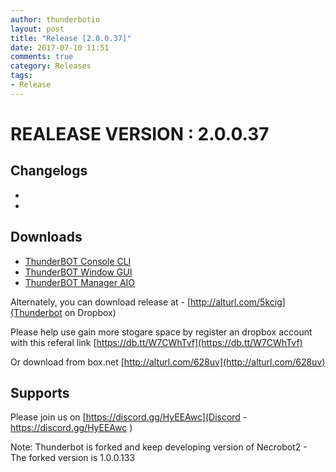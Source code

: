 ```yaml
---
author: thunderbotio
layout: post
title: "Release [2.0.0.37]"
date: 2017-07-10 11:51
comments: true
category: Releases
tags:
- Release
---
```


# REALEASE VERSION : 2.0.0.37

## Changelogs
- 
- 

## Downloads
- [ThunderBOT Console CLI](/releases/2.0.0.37/ThunderBOT.CLI.zip)
- [ThunderBOT Window GUI](/releases/2.0.0.37/ThunderBOT.Win.zip)
- [ThunderBOT Manager AIO](/releases/2.0.0.37/ThunderBOT.Manager.zip)

Alternately, you can download release at - [http://alturl.com/5kcig](Thunderbot on Dropbox)

Please help use gain more stogare space by register an dropbox account with this referal link [https://db.tt/W7CWhTvf](https://db.tt/W7CWhTvf)

Or download from box.net [http://alturl.com/628uv](http://alturl.com/628uv)

## Supports

Please join us on [https://discord.gg/HyEEAwc](Discord - https://discord.gg/HyEEAwc )

Note: Thunderbot is forked and keep developing version of Necrobot2 - The forked version is 1.0.0.133
